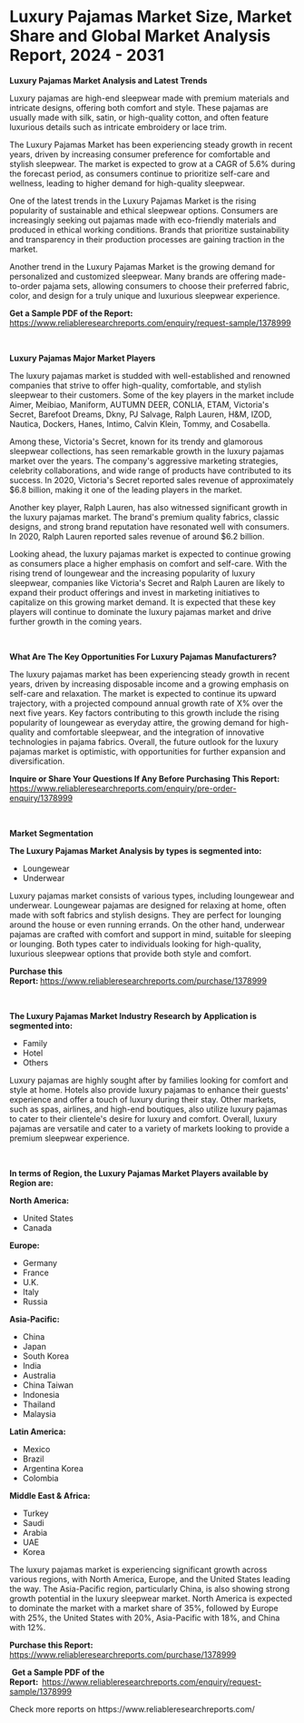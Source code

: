 <p><h1>Luxury Pajamas Market Size, Market Share and Global Market Analysis Report, 2024 - 2031</h1></p><p><strong>Luxury Pajamas Market Analysis and Latest Trends</strong></p>
<p><p>Luxury pajamas are high-end sleepwear made with premium materials and intricate designs, offering both comfort and style. These pajamas are usually made with silk, satin, or high-quality cotton, and often feature luxurious details such as intricate embroidery or lace trim.</p><p>The Luxury Pajamas Market has been experiencing steady growth in recent years, driven by increasing consumer preference for comfortable and stylish sleepwear. The market is expected to grow at a CAGR of 5.6% during the forecast period, as consumers continue to prioritize self-care and wellness, leading to higher demand for high-quality sleepwear.</p><p>One of the latest trends in the Luxury Pajamas Market is the rising popularity of sustainable and ethical sleepwear options. Consumers are increasingly seeking out pajamas made with eco-friendly materials and produced in ethical working conditions. Brands that prioritize sustainability and transparency in their production processes are gaining traction in the market.</p><p>Another trend in the Luxury Pajamas Market is the growing demand for personalized and customized sleepwear. Many brands are offering made-to-order pajama sets, allowing consumers to choose their preferred fabric, color, and design for a truly unique and luxurious sleepwear experience.</p></p>
<p><strong>Get a Sample PDF of the Report:&nbsp;</strong> <a href="https://www.reliableresearchreports.com/enquiry/request-sample/1378999">https://www.reliableresearchreports.com/enquiry/request-sample/1378999</a></p>
<p>&nbsp;</p>
<p><strong>Luxury Pajamas Major Market Players</strong></p>
<p><p>The luxury pajamas market is studded with well-established and renowned companies that strive to offer high-quality, comfortable, and stylish sleepwear to their customers. Some of the key players in the market include Aimer, Meibiao, Maniform, AUTUMN DEER, CONLIA, ETAM, Victoria's Secret, Barefoot Dreams, Dkny, PJ Salvage, Ralph Lauren, H&M, IZOD, Nautica, Dockers, Hanes, Intimo, Calvin Klein, Tommy, and Cosabella.</p><p>Among these, Victoria's Secret, known for its trendy and glamorous sleepwear collections, has seen remarkable growth in the luxury pajamas market over the years. The company's aggressive marketing strategies, celebrity collaborations, and wide range of products have contributed to its success. In 2020, Victoria's Secret reported sales revenue of approximately $6.8 billion, making it one of the leading players in the market.</p><p>Another key player, Ralph Lauren, has also witnessed significant growth in the luxury pajamas market. The brand's premium quality fabrics, classic designs, and strong brand reputation have resonated well with consumers. In 2020, Ralph Lauren reported sales revenue of around $6.2 billion.</p><p>Looking ahead, the luxury pajamas market is expected to continue growing as consumers place a higher emphasis on comfort and self-care. With the rising trend of loungewear and the increasing popularity of luxury sleepwear, companies like Victoria's Secret and Ralph Lauren are likely to expand their product offerings and invest in marketing initiatives to capitalize on this growing market demand. It is expected that these key players will continue to dominate the luxury pajamas market and drive further growth in the coming years.</p></p>
<p>&nbsp;</p>
<p><strong>What Are The Key Opportunities For Luxury Pajamas Manufacturers?</strong></p>
<p><p>The luxury pajamas market has been experiencing steady growth in recent years, driven by increasing disposable income and a growing emphasis on self-care and relaxation. The market is expected to continue its upward trajectory, with a projected compound annual growth rate of X% over the next five years. Key factors contributing to this growth include the rising popularity of loungewear as everyday attire, the growing demand for high-quality and comfortable sleepwear, and the integration of innovative technologies in pajama fabrics. Overall, the future outlook for the luxury pajamas market is optimistic, with opportunities for further expansion and diversification.</p></p>
<p><strong>Inquire or Share Your Questions If Any Before Purchasing This Report:</strong> <a href="https://www.reliableresearchreports.com/enquiry/pre-order-enquiry/1378999">https://www.reliableresearchreports.com/enquiry/pre-order-enquiry/1378999</a></p>
<p>&nbsp;</p>
<p><strong>Market Segmentation</strong></p>
<p><strong>The Luxury Pajamas Market Analysis by types is segmented into:</strong></p>
<p><ul><li>Loungewear</li><li>Underwear</li></ul></p>
<p><p>Luxury pajamas market consists of various types, including loungewear and underwear. Loungewear pajamas are designed for relaxing at home, often made with soft fabrics and stylish designs. They are perfect for lounging around the house or even running errands. On the other hand, underwear pajamas are crafted with comfort and support in mind, suitable for sleeping or lounging. Both types cater to individuals looking for high-quality, luxurious sleepwear options that provide both style and comfort.</p></p>
<p><strong>Purchase this Report:&nbsp;</strong><a href="https://www.reliableresearchreports.com/purchase/1378999">https://www.reliableresearchreports.com/purchase/1378999</a></p>
<p>&nbsp;</p>
<p><strong>The Luxury Pajamas Market Industry Research by Application is segmented into:</strong></p>
<p><ul><li>Family</li><li>Hotel</li><li>Others</li></ul></p>
<p><p>Luxury pajamas are highly sought after by families looking for comfort and style at home. Hotels also provide luxury pajamas to enhance their guests' experience and offer a touch of luxury during their stay. Other markets, such as spas, airlines, and high-end boutiques, also utilize luxury pajamas to cater to their clientele's desire for luxury and comfort. Overall, luxury pajamas are versatile and cater to a variety of markets looking to provide a premium sleepwear experience.</p></p>
<p>&nbsp;</p>
<p><strong>In terms of Region, the Luxury Pajamas Market Players available by Region are:</strong></p>
<p>
    <p> <strong> North America: </strong>
        <ul>
            <li>United States</li>
            <li>Canada</li>
        </ul>
        </p> 
    <p> <strong> Europe: </strong>
        <ul>
            <li>Germany</li>
            <li>France</li>
            <li>U.K.</li>
            <li>Italy</li>
            <li>Russia</li>
        </ul>
        </p> 
    <p> <strong> Asia-Pacific: </strong>
        <ul>
            <li>China</li>
            <li>Japan</li>
            <li>South Korea</li>
            <li>India</li>
            <li>Australia</li>
            <li>China Taiwan</li>
            <li>Indonesia</li>
            <li>Thailand</li>
            <li>Malaysia</li>
        </ul>
        </p> 
    <p> <strong> Latin America: </strong>
        <ul>
            <li>Mexico</li>
            <li>Brazil</li>
            <li>Argentina Korea</li>
            <li>Colombia</li>
        </ul>
        </p> 
    <p> <strong> Middle East & Africa: </strong>
        <ul>
            <li>Turkey</li>
            <li>Saudi</li>
            <li>Arabia</li>
            <li>UAE</li>
            <li>Korea</li>
        </ul>
    </p>
    </p>
<p><p>The luxury pajamas market is experiencing significant growth across various regions, with North America, Europe, and the United States leading the way. The Asia-Pacific region, particularly China, is also showing strong growth potential in the luxury sleepwear market. North America is expected to dominate the market with a market share of 35%, followed by Europe with 25%, the United States with 20%, Asia-Pacific with 18%, and China with 12%.</p></p>
<p><strong>Purchase this Report: </strong><a href="https://www.reliableresearchreports.com/purchase/1378999">https://www.reliableresearchreports.com/purchase/1378999</a></p>
<p>&nbsp;<strong>Get a Sample PDF of the Report:&nbsp;&nbsp;</strong><a href="https://www.reliableresearchreports.com/enquiry/request-sample/1378999">https://www.reliableresearchreports.com/enquiry/request-sample/1378999</a></p>
<p><strong></strong></p>
<p>Check more reports on https://www.reliableresearchreports.com/</p>